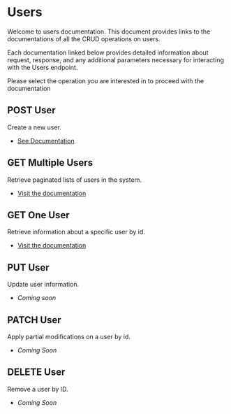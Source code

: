 # Users 
Welcome to users documentation. This document provides links to the documentations of all the CRUD operations on users.
 
Each documentation linked below provides detailed information about request, response, and any additional parameters necessary for interacting with the Users endpoint.

Please select the operation you are interested in to proceed with the documentation

## POST User
Create a new user.
- [See Documentation](./docs/post.md)

## GET Multiple Users
Retrieve paginated lists of users in the system.
- [Visit the documentation](./docs/get.md)

## GET One User
Retrieve information about a specific user by id.
- [Visit the documentation](./docs/[id]/get.md)


## PUT User
Update user information.
- *Coming soon*

## PATCH User
Apply partial modifications on a user by id.
- *Coming Soon*

## DELETE User
Remove a user by ID.
- *Coming Soon*




